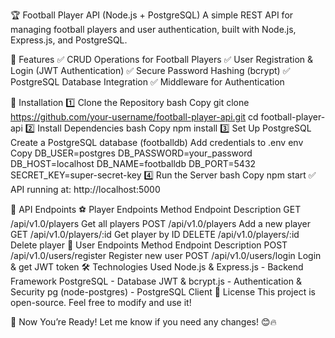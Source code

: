 🏆 Football Player API (Node.js + PostgreSQL)
A simple REST API for managing football players and user authentication, built with Node.js, Express.js, and PostgreSQL.

📌 Features
✅ CRUD Operations for Football Players
✅ User Registration & Login (JWT Authentication)
✅ Secure Password Hashing (bcrypt)
✅ PostgreSQL Database Integration
✅ Middleware for Authentication

🚀 Installation
1️⃣ Clone the Repository
bash
Copy
git clone https://github.com/your-username/football-player-api.git
cd football-player-api
2️⃣ Install Dependencies
bash
Copy
npm install
3️⃣ Set Up PostgreSQL
Create a PostgreSQL database (footballdb)
Add credentials to .env
env
Copy
DB_USER=postgres
DB_PASSWORD=your_password
DB_HOST=localhost
DB_NAME=footballdb
DB_PORT=5432
SECRET_KEY=super-secret-key
4️⃣ Run the Server
bash
Copy
npm start
✅ API running at: http://localhost:5000

📌 API Endpoints
⚽ Player Endpoints
Method	Endpoint	Description
GET	/api/v1.0/players	Get all players
POST	/api/v1.0/players	Add a new player
GET	/api/v1.0/players/:id	Get player by ID
DELETE	/api/v1.0/players/:id	Delete player
👤 User Endpoints
Method	Endpoint	Description
POST	/api/v1.0/users/register	Register new user
POST	/api/v1.0/users/login	Login & get JWT token
🛠️ Technologies Used
Node.js & Express.js - Backend Framework
PostgreSQL - Database
JWT & bcrypt.js - Authentication & Security
pg (node-postgres) - PostgreSQL Client
📜 License
This project is open-source. Feel free to modify and use it!

🚀 Now You’re Ready! Let me know if you need any changes! 😊🔥